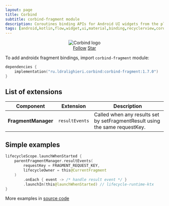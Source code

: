 ```yaml
---
layout: page
title: Corbind
subtitle: corbind-fragment module
description: Coroutines binding APIs for Android UI widgets from the platform and support libraries. Androidx activity bindings.
tags: [android,kotlin,flow,widget,ui,material,binding,recyclerview,coroutines,kotlin-extensions,kotlin-library,android-library,fragment,viewpager,activity,drawerlayout,appcompat,kotlin-coroutines,swiperefreshlayout,android-ui-widgets]
---
```


<div style="text-align: center">
    <img src="https://ldralighieri.github.io/Corbind/img/corbind.svg" alt="Corbind logo"/>
</div>

<script async defer src="https://buttons.github.io/buttons.js"></script>
<div style="text-align: center">
  <a class="github-button" href="https://github.com/LDRAlighieri" data-size="large" aria-label="Follow @LDRAlighieri on GitHub">Follow</a>
  <a class="github-button" href="https://github.com/LDRAlighieri/Corbind" data-icon="octicon-star" data-size="large" aria-label="Star LDRAlighieri/Corbind on GitHub">Star</a>
</div>

To add androidx fragment bindings, import `corbind-fragment` module:

```kotlin
dependencies {
    implementation("ru.ldralighieri.corbind:corbind-fragment:1.7.0")
}
```

## List of extensions

Component | Extension | Description
--|---|--
**FragmentManager** | `resultEvents` | Called when any results set by setFragmentResult using the same requestKey.


## Simple examples

```kotlin
lifecycleScope.launchWhenStarted {
    parentFragmentManager.resultEvents(
        requestKey = FRAGMENT_REQUEST_KEY,
        lifecycleOwner = this@CurrentFragment
    )
        .onEach { event -> /* handle result event */ }
        .launchIn(this@launchWhenStarted) // lifecycle-runtime-ktx
}
```

More examples in [source code][source]

[source]: https://github.com/LDRAlighieri/Corbind/tree/master/corbind-fragment
